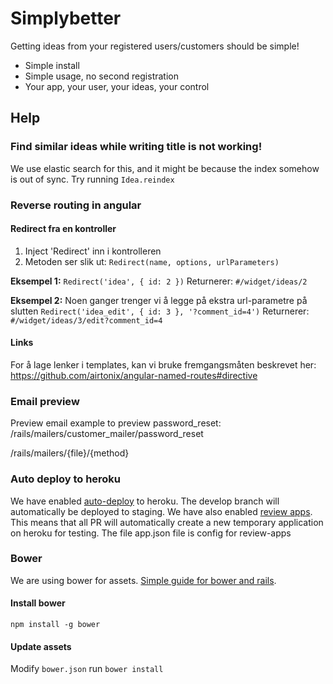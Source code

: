 # Simplybetter

Getting ideas from your registered users/customers should be simple!

 - Simple install
 - Simple usage, no second registration
 - Your app, your user, your ideas, your control

## Help

### Find similar ideas while writing title is not working!
We use elastic search for this, and it might be because the index somehow is out of sync. Try running `Idea.reindex`

### Reverse routing in angular

#### Redirect fra en kontroller
1. Inject 'Redirect' inn i kontrolleren
2. Metoden ser slik ut: `Redirect(name, options, urlParameters)`

**Eksempel 1:**
`Redirect('idea', { id: 2 })` Returnerer: `#/widget/ideas/2`

**Eksempel 2:**
Noen ganger trenger vi å legge på ekstra url-parametre på slutten
`Redirect('idea_edit', { id: 3 }, '?comment_id=4')` Returnerer: `#/widget/ideas/3/edit?comment_id=4`
#### Links

For å lage lenker i templates, kan vi bruke fremgangsmåten beskrevet her: https://github.com/airtonix/angular-named-routes#directive


### Email preview
Preview email example to preview password_reset: /rails/mailers/customer_mailer/password_reset

/rails/mailers/{file}/{method}


### Auto deploy to heroku

We have enabled [auto-deploy](https://devcenter.heroku.com/articles/github-integration) to heroku. The develop branch will automatically be deployed to staging. 
We have also enabled [review apps](https://devcenter.heroku.com/articles/github-integration-review-apps). This means that all PR will automatically create a new temporary application on heroku for testing. The file app.json file is config for review-apps

### Bower

We are using bower for assets. [Simple guide for bower and rails](http://dotwell.io/taking-advantage-of-bower-in-your-rails-4-app/).

#### Install bower
`npm install -g bower`

#### Update assets
Modify `bower.json` run `bower install`